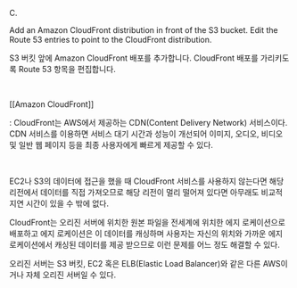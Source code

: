 C.

Add an Amazon CloudFront distribution in front of the S3 bucket. Edit the Route 53 entries to point to the CloudFront distribution.

S3 버킷 앞에 Amazon CloudFront 배포를 추가합니다. CloudFront 배포를 가리키도록 Route 53 항목을 편집합니다.

​

[[Amazon CloudFront]]

: CloudFront는 AWS에서 제공하는 CDN(Content Delivery Network) 서비스이다. CDN 서비스를 이용하면 서비스 대기 시간과 성능이 개선되어 이미지, 오디오, 비디오 및 일반 웹 페이지 등을 최종 사용자에게 빠르게 제공할 수 있다.

​

EC2나 S3의 데이터에 접근을 했을 때 CloudFront 서비스를 사용하지 않는다면 해당 리전에서 데이터를 직접 가져오므로 해당 리전이 멀리 떨어져 있다면 아무래도 비교적 지연 시간이 있을 수 밖에 없다.

CloudFront는 오리진 서버에 위치한 원본 파일을 전세계에 위치한 에지 로케이션으로 배포하고 에지 로케이션은 이 데이터를 캐싱하며 사용자는 자신의 위치와 가까운 에지 로케이션에서 캐싱된 데이터를 제공 받으므로 이런 문제를 어느 정도 해결할 수 있다.

오리진 서버는 S3 버킷, EC2 혹은 ELB(Elastic Load Balancer)와 같은 다른 AWS이거나 자체 오리진 서버일 수 있다.
